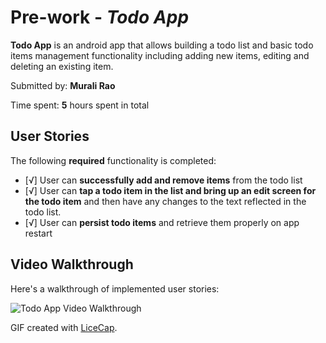 # Pre-work - *Todo App*

**Todo App** is an android app that allows building a todo list and basic todo items management functionality including adding new items, editing and deleting an existing item.

Submitted by: **Murali Rao**

Time spent: **5** hours spent in total

## User Stories

The following **required** functionality is completed:

* [√] User can **successfully add and remove items** from the todo list
* [√] User can **tap a todo item in the list and bring up an edit screen for the todo item** and then have any changes to the text reflected in the todo list.
* [√] User can **persist todo items** and retrieve them properly on app restart

## Video Walkthrough 

Here's a walkthrough of implemented user stories:

<img src='http://i.imgur.com/EfNTyc4.gif' title='Todo App Video Walkthrough' width='' alt='Todo App Video Walkthrough' />

GIF created with [LiceCap](http://www.cockos.com/licecap/).
